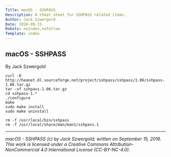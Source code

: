 ```yaml
---
Title: macOS - SSHPASS
Description: A cheat sheet for SSHPASS related items.
Author: Jack Szwergold
Date: 2016-09-15
Robots: noindex,nofollow
Template: index
---
```


## macOS - SSHPASS

By Jack Szwergold

    curl -O http://heanet.dl.sourceforge.net/project/sshpass/sshpass/1.06/sshpass-1.06.tar.gz
    tar -xf sshpass-1.06.tar.gz
    cd sshpass-1.*
    ./configure
    make
    sudo make install
    sudo make uninstall

	rm -f /usr/local/bin/sshpass
	rm -f /usr/local/share/man/man1/sshpass.1

***

*macOS - SSHPASS (c) by Jack Szwergold; written on September 15, 2016. This work is licensed under a Creative Commons Attribution-NonCommercial 4.0 International License (CC-BY-NC-4.0).*